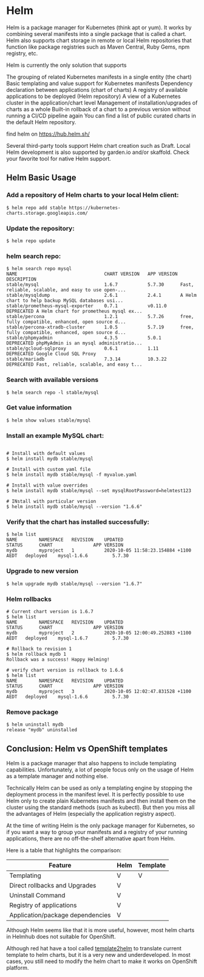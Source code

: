 Helm
============================


Helm is a package manager for Kubernetes (think apt or yum). It works by combining several manifests into a single package that is called a chart. Helm also supports chart storage in remote or local Helm repositories that function like package registries such as Maven Central, Ruby Gems, npm registry, etc.

Helm is currently the only solution that supports

The grouping of related Kubernetes manifests in a single entity (the chart)
Basic templating and value support for Kubernetes manifests
Dependency declaration between applications (chart of charts)
A registry of available applications to be deployed (Helm repository)
A view of a Kubernetes cluster in the application/chart level
Management of installation/upgrades of charts as a whole
Built-in rollback of a chart to a previous version without running a CI/CD pipeline again
You can find a list of public curated charts in the default Helm repository. 

find helm on https://hub.helm.sh/

Several third-party tools support Helm chart creation such as Draft. Local Helm development is also supported by garden.io and/or skaffold. Check your favorite tool for native Helm support.



Helm Basic Usage
---------------


### Add a repository of Helm charts to your local Helm client:

```
$ helm repo add stable https://kubernetes-charts.storage.googleapis.com/
```


### Update the repository:

```
$ helm repo update
```

### helm search repo:

```
$ helm search repo mysql
NAME                            	CHART VERSION	APP VERSION	DESCRIPTION                                       
stable/mysql                    	1.6.7        	5.7.30     	Fast, reliable, scalable, and easy to use open-...
stable/mysqldump                	2.6.1        	2.4.1      	A Helm chart to help backup MySQL databases usi...
stable/prometheus-mysql-exporter	0.7.1        	v0.11.0    	DEPRECATED A Helm chart for prometheus mysql ex...
stable/percona                  	1.2.1        	5.7.26     	free, fully compatible, enhanced, open source d...
stable/percona-xtradb-cluster   	1.0.5        	5.7.19     	free, fully compatible, enhanced, open source d...
stable/phpmyadmin               	4.3.5        	5.0.1      	DEPRECATED phpMyAdmin is an mysql administratio...
stable/gcloud-sqlproxy          	0.6.1        	1.11       	DEPRECATED Google Cloud SQL Proxy                 
stable/mariadb                  	7.3.14       	10.3.22    	DEPRECATED Fast, reliable, scalable, and easy t...

```

### Search with available versions

```
$ helm search repo -l stable/mysql
```

### Get value information

```
$ helm show values stable/mysql
```


### Install an example MySQL chart:

```

# Install with default values
$ helm install mydb stable/mysql

# Install with custom yaml file
$ helm install mydb stable/mysql -f myvalue.yaml

# Install with value overrides
$ helm install mydb stable/mysql --set mysqlRootPassword=helmtest123

# INstall with particular version
$ helm install mydb stable/mysql --version "1.6.6"
```

### Verify that the chart has installed successfully:

```
$ helm list
NAME      	NAMESPACE	REVISION	UPDATED                              	STATUS  	CHART            	APP VERSION  
mydb      	myproject	1       	2020-10-05 11:58:23.154884 +1100 AEDT	deployed	mysql-1.6.6      	5.7.30       
```


### Upgrade to new version

```
$ helm upgrade mydb stable/mysql --version "1.6.7"
```

### Helm rollbacks

```
# Current chart version is 1.6.7
$ helm list
NAME      	NAMESPACE	REVISION	UPDATED                              	STATUS  	CHART            	APP VERSION  
mydb      	myproject	2       	2020-10-05 12:00:49.252883 +1100 AEDT	deployed	mysql-1.6.7      	5.7.30       

# Rollback to revision 1
$ helm rollback mydb 1
Rollback was a success! Happy Helming!

# verify chart version is rollback to 1.6.6
$ helm list
NAME      	NAMESPACE	REVISION	UPDATED                              	STATUS  	CHART            	APP VERSION  
mydb      	myproject	3       	2020-10-05 12:02:47.831528 +1100 AEDT	deployed	mysql-1.6.6      	5.7.30    
```


### Remove package

```
$ helm uninstall mydb
release "mydb" uninstalled

```


Conclusion: Helm vs OpenShift templates
-----------------


Helm is a package manager that also happens to include templating capabilities. Unfortunately, a lot of people focus only on the usage of Helm as a template manager and nothing else.

Technically Helm can be used as only a templating engine by stopping the deployment process in the manifest level. It is perfectly possible to use Helm only to create plain Kubernetes manifests and then install them on the cluster using the standard methods (such as kubectl). But then you miss all the advantages of Helm (especially the application registry aspect).

At the time of writing Helm is the only package manager for Kubernetes, so if you want a way to group your manifests and a registry of your running applications, there are no off-the-shelf alternative apart from Helm.

Here is a table that highlights the comparison:

| Feature | Helm  | Template |
|---------|-------|----------|
| Templating | V | V |
| Direct rollbacks and Upgrades | V |  |
| Uninstall Command | V |  |
| Registry of applications | V |  |
| Application/package dependencies| V |  |

Although Helm seems like that it is more useful, however, most helm charts in Helmhub does not suitable for OpenShift.

Although red hat have a tool called [template2helm](https://github.com/redhat-cop/template2helm) to translate current template to helm charts, but it is a very new and underdeveloped. In most cases, you still need to modify the helm chart to make it works on OpenShift platform.

